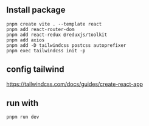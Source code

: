 ## Install package
```
pnpm create vite . --template react 
pnpm add react-router-dom
pnpm add react-redux @reduxjs/toolkit
pnpm add axios
pnpm add -D tailwindcss postcss autoprefixer
pnpm exec tailwindcss init -p
```
## config tailwind  

https://tailwindcss.com/docs/guides/create-react-app  

## run with 
```
pnpm run dev
```